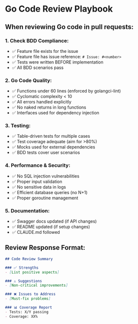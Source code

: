 # Go Code Review Playbook

## When reviewing Go code in pull requests:

### 1. **Check BDD Compliance**:
   - ✅ Feature file exists for the issue
   - ✅ Feature file has issue reference: `# Issue: #<number>`
   - ✅ Tests were written BEFORE implementation
   - ✅ All BDD scenarios pass

### 2. **Go Code Quality**:
   - ✅ Functions under 60 lines (enforced by golangci-lint)
   - ✅ Cyclomatic complexity < 10
   - ✅ All errors handled explicitly
   - ✅ No naked returns in long functions
   - ✅ Interfaces used for dependency injection

### 3. **Testing**:
   - ✅ Table-driven tests for multiple cases
   - ✅ Test coverage adequate (aim for >80%)
   - ✅ Mocks used for external dependencies
   - ✅ BDD tests cover user scenarios

### 4. **Performance & Security**:
   - ✅ No SQL injection vulnerabilities
   - ✅ Proper input validation
   - ✅ No sensitive data in logs
   - ✅ Efficient database queries (no N+1)
   - ✅ Proper goroutine management

### 5. **Documentation**:
   - ✅ Swagger docs updated (if API changes)
   - ✅ README updated (if setup changes)
   - ✅ CLAUDE.md followed

## Review Response Format:
```markdown
## Code Review Summary

### ✅ Strengths
- [List positive aspects]

### ⚠️ Suggestions
- [Non-critical improvements]

### ❌ Issues to Address
- [Must-fix problems]

### 📊 Coverage Report
- Tests: X/Y passing
- Coverage: XX%
```
